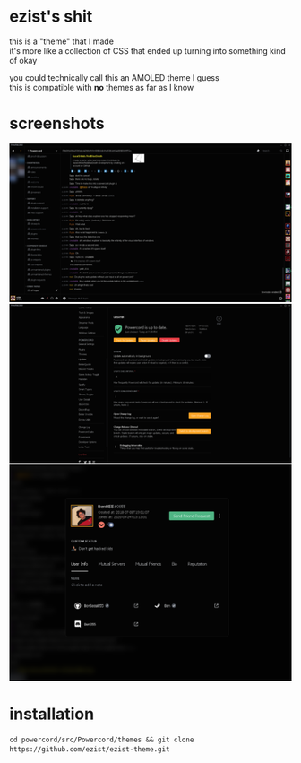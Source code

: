 # ezist's shit
this is a "theme" that I made  
it's more like a collection of CSS that ended up turning into something kind of okay

you could technically call this an AMOLED theme I guess  
this is compatible with **no** themes as far as I know

# screenshots
![the main view](screenshots/main-view.png)
![settings](screenshots/settings.png)
![ben's profile](screenshots/profile-modal.png)

# installation
`cd powercord/src/Powercord/themes && git clone https://github.com/ezist/ezist-theme.git`